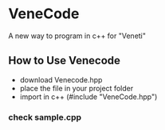 # VeneCode
A new way to program in c++ for "Veneti"

## How to Use Venecode

- download Venecode.hpp
- place the file in your project folder
- import in c++ (#include "VeneCode.hpp")

### check sample.cpp
